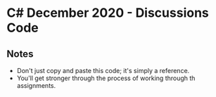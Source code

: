 # C# December 2020 - Discussions Code

## Notes
- Don't just copy and paste this code; it's simply a reference.
- You'll get stronger through the process of working through th assignments.